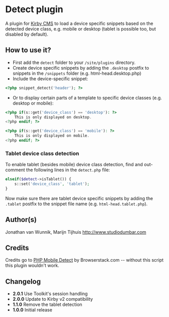 # Detect plugin

A plugin for [Kirby CMS](http://getkirby.com) to load a device specific snippets based on the detected device class, e.g. mobile or desktop (tablet is possible too, but disabled by default).

## How to use it?

* First add the `detect` folder to your `/site/plugins` directory.
* Create device specific snippets by adding the `.desktop` postfix to snippets in the `/snippets` folder (e.g. html-head.desktop.php)
* Include the device-specific snippet:

```php
<?php snippet_detect('header'); ?>
```

* Or to display certain parts of a template to specific device classes (e.g. desktop or mobile):

```php
<?php if(s::get('device_class') == 'desktop'): ?>
	This is only displayed on desktop.
<?php endif; ?>

<?php if(s::get('device_class') == 'mobile'): ?>
	This is only displayed on mobile.
<?php endif; ?>
```

### Tablet device class detection

To enable tablet (besides mobile) device class detection, find and out-comment the following lines in the `detect.php` file:

```php
elseif($detect->isTablet()) {
	s::set('device_class', 'tablet');
}
```

Now make sure there are tablet device specific snippets by adding the `.tablet` postfix to the snippet file name (e.g. `html-head.tablet.php`).

## Author(s)
Jonathan van Wunnik, Marijn Tijhuis
<http://www.studiodumbar.com>

## Credits

Credits go to [PHP Mobile Detect](https://github.com/serbanghita/Mobile-Detect) by Browserstack.com -- without this script this plugin wouldn't work.

## Changelog

* **2.0.1** Use Toolkit's session handling
* **2.0.0** Update to Kirby v2 compatibility
* **1.1.0** Remove the tablet detection
* **1.0.0** Initial release
